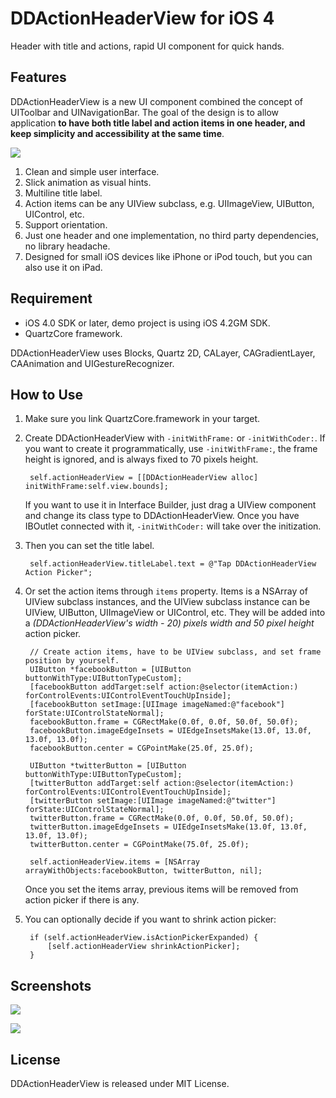 # DDActionHeaderView for iOS 4
Header with title and actions, rapid UI component for quick hands.

## Features
DDActionHeaderView is a new UI component combined the concept of UIToolbar and UINavigationBar. The goal of the design is to allow application **to have both title label and action items in one header, and keep simplicity and accessibility at the same time**.

![](http://github.com/digdog/DDActionHeaderView/raw/master/Screenshots/Portrait.png)

1. Clean and simple user interface.
2. Slick animation as visual hints.
3. Multiline title label.
4. Action items can be any UIView subclass, e.g. UIImageView, UIButton, UIControl, etc.
5. Support orientation.
6. Just one header and one implementation, no third party dependencies, no library headache.
7. Designed for small iOS devices like iPhone or iPod touch, but you can also use it on iPad.

## Requirement

* iOS 4.0 SDK or later, demo project is using iOS 4.2GM SDK.
* QuartzCore framework.

DDActionHeaderView uses Blocks, Quartz 2D, CALayer, CAGradientLayer, CAAnimation and UIGestureRecognizer. 

## How to Use

1. Make sure you link QuartzCore.framework in your target.
2. Create DDActionHeaderView with <code>-initWithFrame:</code> or <code>-initWithCoder:</code>. If you want to create it programmatically, use <code>-initWithFrame:</code>, the frame height is ignored, and is always fixed to 70 pixels height.

        self.actionHeaderView = [[DDActionHeaderView alloc] initWithFrame:self.view.bounds];

    If you want to use it in Interface Builder, just drag a UIView component and change its class type to DDActionHeaderView. Once you have IBOutlet connected with it, <code>-initWithCoder:</code> will take over the initization.

3. Then you can set the title label.

        self.actionHeaderView.titleLabel.text = @"Tap DDActionHeaderView Action Picker";
	
4. Or set the action items through <code>items</code> property. Items is a NSArray of UIView subclass instances, and the UIView subclass instance can be UIView, UIButton, UIImageView or UIControl, etc. They will be added into a *(DDActionHeaderView's width - 20) pixels width and 50 pixel height* action picker. 

        // Create action items, have to be UIView subclass, and set frame position by yourself.
        UIButton *facebookButton = [UIButton buttonWithType:UIButtonTypeCustom];
        [facebookButton addTarget:self action:@selector(itemAction:) forControlEvents:UIControlEventTouchUpInside];
        [facebookButton setImage:[UIImage imageNamed:@"facebook"] forState:UIControlStateNormal];
        facebookButton.frame = CGRectMake(0.0f, 0.0f, 50.0f, 50.0f);
        facebookButton.imageEdgeInsets = UIEdgeInsetsMake(13.0f, 13.0f, 13.0f, 13.0f);
        facebookButton.center = CGPointMake(25.0f, 25.0f);
    
        UIButton *twitterButton = [UIButton buttonWithType:UIButtonTypeCustom];
        [twitterButton addTarget:self action:@selector(itemAction:) forControlEvents:UIControlEventTouchUpInside];
        [twitterButton setImage:[UIImage imageNamed:@"twitter"] forState:UIControlStateNormal];
        twitterButton.frame = CGRectMake(0.0f, 0.0f, 50.0f, 50.0f);
        twitterButton.imageEdgeInsets = UIEdgeInsetsMake(13.0f, 13.0f, 13.0f, 13.0f);
        twitterButton.center = CGPointMake(75.0f, 25.0f);
    
        self.actionHeaderView.items = [NSArray arrayWithObjects:facebookButton, twitterButton, nil];	

    Once you set the items array, previous items will be removed from action picker if there is any.

5. You can optionally decide if you want to shrink action picker:

        if (self.actionHeaderView.isActionPickerExpanded) {
            [self.actionHeaderView shrinkActionPicker];
        }

## Screenshots

![](http://github.com/digdog/DDActionHeaderView/raw/master/Screenshots/Portrait.png)  

![](http://github.com/digdog/DDActionHeaderView/raw/master/Screenshots/Landscape.png)  

## License

DDActionHeaderView is released under MIT License.
